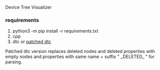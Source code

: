 Device Tree Visualizer

### requirements

1. python3 -m pip install -r requirements.txt
2. cpp
3. dtc or [patched dtc](https://github.com/bmx666/dtc)

Patched dtc version replaces deleted nodes and deleted properties with empty nodes and properties with same name + suffix " \_DELETED\_ " for parsing.
